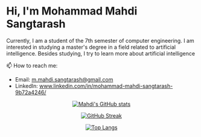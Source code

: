 # Hi, I'm Mohammad Mahdi Sangtarash
Currently, I am a student of the 7th semester of computer engineering. I am interested in studying a master's degree in a field related to artificial intelligence.
Besides studying, I try to learn more about artificial intelligence

📫 How to reach me:
* Email: m.mahdi.sangtarash@gmail.com
* LinkedIn: www.linkedin.com/in/mohammad-mahdi-sangtarash-9b72a4246/

<div align="center">
  
  [![Mahdi's GitHub stats](https://github-readme-stats.vercel.app/api?username=m-mahdi-sangtarash&show_icons=true&theme=radical)](https://github.com/anuraghazra/github-readme-stats)

  [![GitHub Streak](https://github-readme-streak-stats.herokuapp.com/?user=m-mahdi-sangtarash&theme=radical)](https://git.io/streak-stats)

  
</div>

<div align="center">
  
  [![Top Langs](https://github-readme-stats.vercel.app/api/top-langs/?username=m-mahdi-sangtarash&layout=compact&theme=radical)](https://github.com/anuraghazra/github-readme-stats)

</div>
